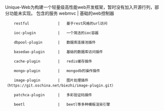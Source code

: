 Unique-Web为构建一个轻量级高性能web开发框架，暂时没有加入开源行列，部分功能未实现。
    包含的服务
		webmvc				|	基础的web控制器
		
		restful				|	基于rest风格的url访问
		
		ioc-plugin			|	一个简洁的ioc容器
		
		dbpool-plugin		|	数据库连接池插件
		
		basedao-plugin		|	基础的数据库访问插件
		
		cache-plugin		|	redis缓存插件
        
        mongo-plugin        |   mongodb的操作插件
		
		image-plugin		|	图片处理插件（https://git.oschina.net/biezhi/image-plugin.git）
		
		patchca-plugin		|	多彩验证码插件	
			
		beetl				|	beetl等多种模板渲染引擎